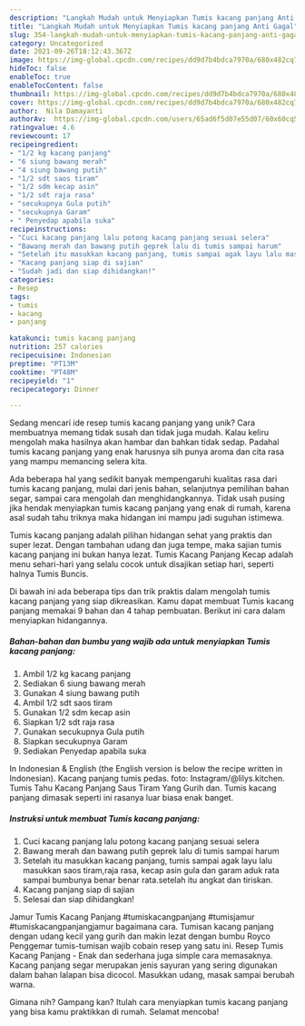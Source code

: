 ```yaml
---
description: "Langkah Mudah untuk Menyiapkan Tumis kacang panjang Anti Gagal"
title: "Langkah Mudah untuk Menyiapkan Tumis kacang panjang Anti Gagal"
slug: 354-langkah-mudah-untuk-menyiapkan-tumis-kacang-panjang-anti-gagal
category: Uncategorized
date: 2021-09-26T18:12:43.367Z
image: https://img-global.cpcdn.com/recipes/dd9d7b4bdca7970a/680x482cq70/tumis-kacang-panjang-foto-resep-utama.jpg
hideToc: false
enableToc: true
enableTocContent: false
thumbnail: https://img-global.cpcdn.com/recipes/dd9d7b4bdca7970a/680x482cq70/tumis-kacang-panjang-foto-resep-utama.jpg
cover: https://img-global.cpcdn.com/recipes/dd9d7b4bdca7970a/680x482cq70/tumis-kacang-panjang-foto-resep-utama.jpg
author:  Nila Damayanti
authorAv:  https://img-global.cpcdn.com/users/65ad6f5d07e55d07/60x60cq50/avatar.jpg
ratingvalue: 4.6
reviewcount: 17
recipeingredient:
- "1/2 kg kacang panjang"
- "6 siung bawang merah"
- "4 siung bawang putih"
- "1/2 sdt saos tiram"
- "1/2 sdm kecap asin"
- "1/2 sdt raja rasa"
- "secukupnya Gula putih"
- "secukupnya Garam"
- " Penyedap apabila suka"
recipeinstructions:
- "Cuci kacang panjang lalu potong kacang panjang sesuai selera"
- "Bawang merah dan bawang putih geprek lalu di tumis sampai harum"
- "Setelah itu masukkan kacang panjang, tumis sampai agak layu lalu masukkan saos tiram,raja rasa, kecap asin gula dan garam aduk rata sampai bumbunya benar benar rata.setelah itu angkat dan tiriskan."
- "Kacang panjang siap di sajian"
- "Sudah jadi dan siap dihidangkan!"
categories:
- Resep
tags:
- tumis
- kacang
- panjang

katakunci: tumis kacang panjang 
nutrition: 257 calories
recipecuisine: Indonesian
preptime: "PT13M"
cooktime: "PT48M"
recipeyield: "1"
recipecategory: Dinner

---
```



Sedang mencari ide resep tumis kacang panjang yang unik? Cara membuatnya memang tidak susah dan tidak juga mudah. Kalau keliru mengolah maka hasilnya akan hambar dan bahkan tidak sedap. Padahal tumis kacang panjang yang enak harusnya sih punya aroma dan cita rasa yang mampu memancing selera kita.


Ada beberapa hal yang sedikit banyak mempengaruhi kualitas rasa dari tumis kacang panjang, mulai dari jenis bahan, selanjutnya pemilihan bahan segar, sampai cara mengolah dan menghidangkannya. Tidak usah pusing jika hendak menyiapkan tumis kacang panjang yang enak di rumah, karena asal sudah tahu triknya maka hidangan ini mampu jadi suguhan istimewa.

Tumis kacang panjang adalah pilihan hidangan sehat yang praktis dan super lezat. Dengan tambahan udang dan juga tempe, maka sajian tumis kacang panjang ini bukan hanya lezat. Tumis Kacang Panjang Kecap adalah menu sehari-hari yang selalu cocok untuk disajikan setiap hari, seperti halnya Tumis Buncis.


Di bawah ini ada beberapa tips dan trik praktis dalam mengolah tumis kacang panjang yang siap dikreasikan. Kamu dapat membuat Tumis kacang panjang memakai 9 bahan dan 4 tahap pembuatan. Berikut ini cara dalam menyiapkan hidangannya.

<!--inarticleads1-->

##### Bahan-bahan dan bumbu yang wajib ada untuk menyiapkan Tumis kacang panjang:

1. Ambil 1/2 kg kacang panjang
1. Sediakan 6 siung bawang merah
1. Gunakan 4 siung bawang putih
1. Ambil 1/2 sdt saos tiram
1. Gunakan 1/2 sdm kecap asin
1. Siapkan 1/2 sdt raja rasa
1. Gunakan secukupnya Gula putih
1. Siapkan secukupnya Garam
1. Sediakan  Penyedap apabila suka


In Indonesian &amp; English (the English version is below the recipe written in Indonesian). Kacang panjang tumis pedas. foto: Instagram/@lilys.kitchen. Tumis Tahu Kacang Panjang Saus Tiram Yang Gurih dan. Tumis kacang panjang dimasak seperti ini rasanya luar biasa enak banget. 

<!--inarticleads2-->

##### Instruksi untuk membuat Tumis kacang panjang:

1. Cuci kacang panjang lalu potong kacang panjang sesuai selera
1. Bawang merah dan bawang putih geprek lalu di tumis sampai harum
1. Setelah itu masukkan kacang panjang, tumis sampai agak layu lalu masukkan saos tiram,raja rasa, kecap asin gula dan garam aduk rata sampai bumbunya benar benar rata.setelah itu angkat dan tiriskan.
1. Kacang panjang siap di sajian
1. Selesai dan siap dihidangkan!

Jamur Tumis Kacang Panjang #tumiskacangpanjang #tumisjamur #tumiskacangpanjangjamur bagaimana cara. Tumisan kacang panjang dengan udang kecil yang gurih dan makin lezat dengan bumbu Royco Penggemar tumis-tumisan wajib cobain resep yang satu ini. Resep Tumis Kacang Panjang - Enak dan sederhana juga simple cara memasaknya. Kacang panjang segar merupakan jenis sayuran yang sering digunakan dalam bahan lalapan bisa dicocol. Masukkan udang, masak sampai berubah warna. 

Gimana nih? Gampang kan? Itulah cara menyiapkan tumis kacang panjang yang bisa kamu praktikkan di rumah. Selamat mencoba!
